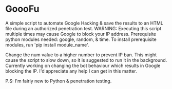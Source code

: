 # GoooFu
A simple script to automate Google Hacking & save the results to an HTML file during an authorized penetration test.
WARNING: Executing this script multiple times may cause Google to block your IP address. Prerequisite python modules needed: google, random, & time. To install prerequisite modules, run 'pip install module_name'. 

Change the num value to a higher number to prevent IP ban. This might cause the script to slow down, so it is suggested to run it in the background. Currently working on changing the bot behaviour which results in Google blocking the IP. I'd appreciate any help I can get in this matter.

P.S: I'm fairly new to Python & penetration testing.
